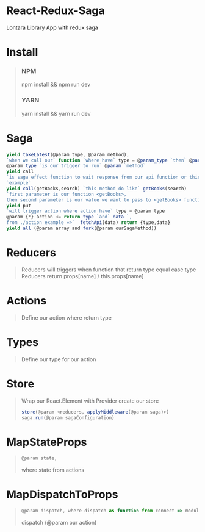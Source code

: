 # React-Redux-Saga
Lontara Library App with redux saga

# Install
> ### NPM
> npm install && npm run dev
> ### YARN
> yarn install && yarn run dev

# Saga
```javascript
yield takeLatest(@param type, @param method),
`when we call our` function `where have` type = @param_type `then` @param_method `will render` 
@param type `is our trigger to run` @param `method`
yield call
`is saga effect function to wait response from our api function or this is javascript Promise`
`example`
yield call(getBooks,search) `this method do like` getBooks(search)
`first parameter is our function <getBooks>, 
then second parameter is our value we want to pass to <getBooks> function`
yield put
`will trigger action where action have` type = @param type
@param {*} action <= return type `and` data `,
from ./action example =>`  fetchApi(data) return {type,data}
yield all (@param array and fork(@param ourSagaMethod))
```
# Reducers
> Reducers will triggers when function that return type equal case type
> Reducers return props[name] / this.props[name]
 
# Actions
> Define our action where return type

# Types
> Define our type for our action

# Store
> Wrap our React.Element with Provider
> create our store
> ```javascript 
> store(@param <reducers, applyMiddleware(@param saga)>)
> saga.run(@param sagaConfiguration)
> ```
 
# MapStateProps
> ```javascript
> @param state, 
> ```
> where state from actions
# MapDispatchToProps
>```javascript
> @param dispatch, where dispatch as function from connect => module react-redux
>```
> dispatch (@param our action)
